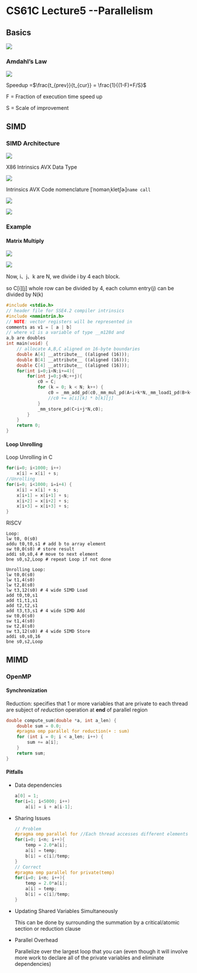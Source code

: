 # CS61C Lecture5 --Parallelism

## Basics

![](https://raw.githubusercontent.com/zxc2012/image/main/20220428200039.png)

### Amdahl’s Law

![](https://raw.githubusercontent.com/zxc2012/image/main/20220428200528.png)

Speedup =$\frac{t_{prev}}{t_{cur}} = \frac{1}{(1-F)+F/S}$

F = Fraction of execution time speed up

S = Scale of improvement

## SIMD

### SIMD Architecture

![](https://raw.githubusercontent.com/zxc2012/image/main/20220505211439.png)

X86 Intrinsics AVX Data Type

![](https://raw.githubusercontent.com/zxc2012/image/main/20220505211808.png)

Intrinsics AVX Code nomenclature [ˈnomənˌkletʃɚ]`name call`

![](https://raw.githubusercontent.com/zxc2012/image/main/20220505212039.png)

![](https://raw.githubusercontent.com/zxc2012/image/main/20220505212550.png)

### Example

#### Matrix Multiply

![](https://raw.githubusercontent.com/zxc2012/image/main/20220505213302.png)

![](https://raw.githubusercontent.com/zxc2012/image/main/20220505214347.png)

Now, i、j、k are N, we divide i by 4 each block.

so C[i][j] whole row can be divided by 4, each column entry(j) can be divided by N(k)

```cpp
#include <stdio.h>
// header file for SSE4.2 compiler intrinsics
#include <nmmintrin.h>
// NOTE: vector registers will be represented in
comments as v1 = [ a | b]
// where v1 is a variable of type __m128d and
a,b are doubles
int main(void) {
    // allocate A,B,C aligned on 16-byte boundaries
    double A[4] __attribute__ ((aligned (16)));
    double B[4] __attribute__ ((aligned (16)));
    double C[4] __attribute__ ((aligned (16)));
    for(int i=0;i<N;i+=4){
        for(int j=0;j<N;++j){
            c0 = C;
            for (k = 0; k < N; k++) {
                c0 = _mm_add_pd(c0,_mm_mul_pd(A+i+k*N,_mm_load1_pd(B+k+j*N)))
                //c0 += a[i][k] * b[k][j]
            }
            _mm_store_pd(C+i+j*N,c0);
        }
    }
    return 0;
}
```

#### Loop Unrolling

Loop Unrolling in C
```cpp
for(i=0; i<1000; i++)
    x[i] = x[i] + s;
//Unrolling
for(i=0; i<1000; i=i+4) {
    x[i] = x[i] + s;
    x[i+1] = x[i+1] + s;
    x[i+2] = x[i+2] + s;
    x[i+3] = x[i+3] + s;
}
```

RISCV
```armasm
Loop:
lw t0, 0(s0)
addu t0,t0,s1 # add b to array element
sw t0,0(s0) # store result
addi s0,s0,4 # move to next element
bne s0,s2,Loop # repeat Loop if not done

Unrolling Loop:
lw t0,0(s0)
lw t1,4(s0)
lw t2,8(s0)
lw t3,12(s0) # 4 wide SIMD Load
add t0,t0,s1
add t1,t1,s1
add t2,t2,s1
add t3,t3,s1 # 4 wide SIMD Add
sw t0,0(s0)
sw t1,4(s0)
sw t2,8(s0)
sw t3,12(s0) # 4 wide SIMD Store
addi s0,s0,16
bne s0,s2,Loop
```

## MIMD

### OpenMP
#### Synchronization

Reduction: specifies that 1 or more variables that are private to each thread are subject of *reduction* operation at **end** of parallel region

```cpp
double compute_sum(double *a, int a_len) {
    double sum = 0.0;
    #pragma omp parallel for reduction(+ : sum)
    for (int i = 0; i < a_len; i++) {
        sum += a[i];
    }
    return sum;
}
```

#### Pitfalls

- Data dependencies
    ```cpp
    a[0] = 1;
    for(i=1; i<5000; i++)
        a[i] = i + a[i-1];
    ```
- Sharing Issues
    ```cpp
    // Problem
    #pragma omp parallel for //Each thread accesses different elements of a, b,and c, but the same temp
    for(i=0; i<n; i++){
        temp = 2.0*a[i];
        a[i] = temp;
        b[i] = c[i]/temp;
    } 
    // Correct
    #pragma omp parallel for private(temp)
    for(i=0; i<n; i++){
        temp = 2.0*a[i];
        a[i] = temp;
        b[i] = c[i]/temp;
    }
    ```
- Updating Shared Variables Simultaneously 

    This can be done by surrounding the summation by a critical/atomic section or reduction clause

- Parallel Overhead

    Parallelize over the largest loop that you can (even though it will involve more work to declare all of the private variables and eliminate dependencies)